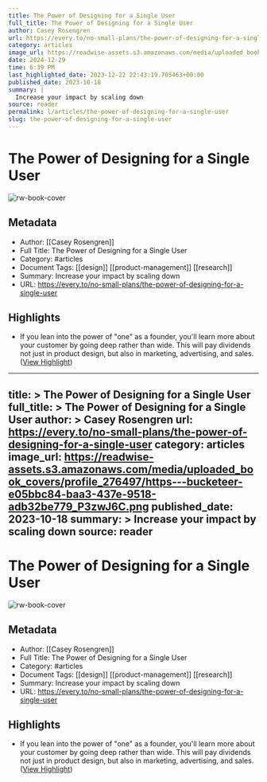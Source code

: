 ```yaml
---
title: The Power of Designing for a Single User
full_title: The Power of Designing for a Single User
author: Casey Rosengren
url: https://every.to/no-small-plans/the-power-of-designing-for-a-single-user
category: articles
image_url: https://readwise-assets.s3.amazonaws.com/media/uploaded_book_covers/profile_276497/https---bucketeer-e05bbc84-baa3-437e-9518-adb32be779_P3zwJ6C.png
date: 2024-12-29
time: 6:39 PM
last_highlighted_date: 2023-12-22 22:43:19.705463+00:00
published_date: 2023-10-18
summary: |
  Increase your impact by scaling down
source: reader
permalink: l/articles/the-power-of-designing-for-a-single-user
slug: the-power-of-designing-for-a-single-user
---
```

# The Power of Designing for a Single User

![rw-book-cover](https://readwise-assets.s3.amazonaws.com/media/uploaded_book_covers/profile_276497/https---bucketeer-e05bbc84-baa3-437e-9518-adb32be779_P3zwJ6C.png)

## Metadata
- Author: [[Casey Rosengren]]
- Full Title: The Power of Designing for a Single User
- Category: #articles
- Document Tags: [[design]] [[product-management]] [[research]] 
- Summary: Increase your impact by scaling down
- URL: https://every.to/no-small-plans/the-power-of-designing-for-a-single-user

## Highlights
- If you lean into the power of "one" as a founder, you'll learn more about your customer by going deep rather than wide. This will pay dividends not just in product design, but also in marketing, advertising, and sales. ([View Highlight](https://read.readwise.io/read/01hj9v5140f7ex9rsaj2rwpzpv))


---
title: >
  The Power of Designing for a Single User
full_title: >
  The Power of Designing for a Single User
author: >
  Casey Rosengren
url: https://every.to/no-small-plans/the-power-of-designing-for-a-single-user
category: articles
image_url: https://readwise-assets.s3.amazonaws.com/media/uploaded_book_covers/profile_276497/https---bucketeer-e05bbc84-baa3-437e-9518-adb32be779_P3zwJ6C.png
published_date: 2023-10-18
summary: >
  Increase your impact by scaling down
source: reader
---
# The Power of Designing for a Single User

![rw-book-cover](https://readwise-assets.s3.amazonaws.com/media/uploaded_book_covers/profile_276497/https---bucketeer-e05bbc84-baa3-437e-9518-adb32be779_P3zwJ6C.png)

## Metadata
- Author: [[Casey Rosengren]]
- Full Title: The Power of Designing for a Single User
- Category: #articles
- Document Tags: [[design]] [[product-management]] [[research]] 
- Summary: Increase your impact by scaling down
- URL: https://every.to/no-small-plans/the-power-of-designing-for-a-single-user

## Highlights
- If you lean into the power of "one" as a founder, you'll learn more about your customer by going deep rather than wide. This will pay dividends not just in product design, but also in marketing, advertising, and sales. ([View Highlight](https://read.readwise.io/read/01hj9v5140f7ex9rsaj2rwpzpv))


